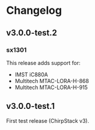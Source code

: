 # Changelog

## v3.0.0-test.2

### sx1301

This release adds support for:

* IMST iC880A
* Multitech MTAC-LORA-H-868
* Multitech MTAC-LORA-H-915

## v3.0.0-test.1

First test release (ChirpStack v3).
